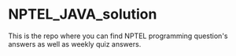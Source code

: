 # NPTEL_JAVA_solution
This is the repo where you can find NPTEL programming question's answers as well as weekly quiz  answers.

